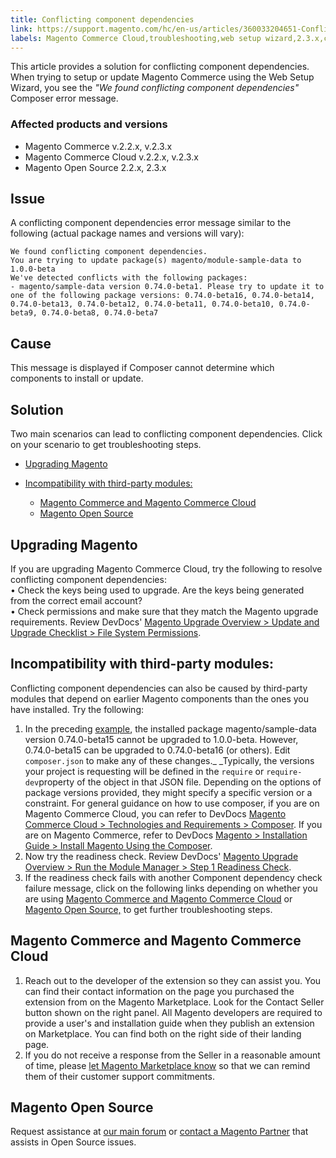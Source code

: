 ```yaml
---
title: Conflicting component dependencies 
link: https://support.magento.com/hc/en-us/articles/360033204651-Conflicting-component-dependencies-
labels: Magento Commerce Cloud,troubleshooting,web setup wizard,2.3.x,conflicting component dependencies,2.2.x
---
```


This article provides a solution for conflicting component dependencies. When trying to setup or update Magento Commerce using the Web Setup Wizard, you see the _"We found conflicting component dependencies"_ Composer error message. 

### Affected products and versions

* Magento Commerce v.2.2.x, v.2.3.x
* Magento Commerce Cloud v.2.2.x, v.2.3.x
* Magento Open Source 2.2.x, 2.3.x

## Issue

A conflicting component dependencies error message similar to the following (actual package names and versions will vary): 

<pre><code class="language-terminal">We found conflicting component dependencies.
You are trying to update package(s) magento/module-sample-data to 1.0.0-beta
We've detected conflicts with the following packages:
- magento/sample-data version 0.74.0-beta1. Please try to update it to one of the following package versions: 0.74.0-beta16, 0.74.0-beta14, 0.74.0-beta13, 0.74.0-beta12, 0.74.0-beta11, 0.74.0-beta10, 0.74.0-beta9, 0.74.0-beta8, 0.74.0-beta7</code></pre>

## Cause

This message is displayed if Composer cannot determine which components to install or update.

## Solution

Two main scenarios can lead to conflicting component dependencies. Click on your scenario to get troubleshooting steps.

* [Upgrading Magento](https://support.magento.com/hc/en-us/articles/360044010932#upgrading_magento)
* [Incompatibility with third-party modules:](https://support.magento.com/hc/en-us/articles/360044010932#incompatibility_third_party_modules)
    
    * [Magento Commerce and Magento Commerce Cloud](https://support.magento.com/hc/en-us/articles/360044010932#magento_commerce_magento_commerce_cloud)
    * [Magento Open Source](https://support.magento.com/hc/en-us/articles/360044010932#opensource)
    
    
    

## Upgrading Magento

If you are upgrading Magento Commerce Cloud, try the following to resolve conflicting component dependencies:  
 • Check the keys being used to upgrade. Are the keys being generated from the correct email account?  
 • Check permissions and make sure that they match the Magento upgrade requirements. Review DevDocs' [Magento Upgrade Overview > Update and Upgrade Checklist > File System Permissions](https://devdocs.magento.com/guides/v2.3/comp-mgr/prereq/prereq_compman-checklist.html#perms).

## Incompatibility with third-party modules:

Conflicting component dependencies can also be caused by third-party modules that depend on earlier Magento components than the ones you have installed. Try the following:

1. In the preceding [example](https://support.magento.com/hc/en-us/articles/360044010932#example), the installed package magento/sample-data version 0.74.0-beta15 cannot be upgraded to 1.0.0-beta. However, 0.74.0-beta15 can be upgraded to 0.74.0-beta16 (or others). Edit `` composer.json `` to make any of these changes._ _Typically, the versions your project is requesting will be defined in the `` require `` or `` require-dev ``property of the object in that JSON file. Depending on the options of package versions provided, they might specify a specific version or a constraint. For general guidance on how to use composer, if you are on Magento Commerce Cloud, you can refer to DevDocs [Magento Commerce Cloud > Technologies and Requirements > Composer](https://devdocs.magento.com/cloud/reference/cloud-composer.html#files). If you are on Magento Commerce, refer to DevDocs [Magento > Installation Guide > Install Magento Using the Composer](https://devdocs.magento.com/guides/v2.4/install-gde/composer.html).
1. Now try the readiness check. Review DevDocs' [Magento Upgrade Overview > Run the Module Manager > Step 1 Readiness Check](https://devdocs.magento.com/guides/v2.3/comp-mgr/module-man/compman-readiness.html).
1. If the readiness check fails with another Component dependency check failure message, click on the following links depending on whether you are using [Magento Commerce and Magento Commerce Cloud](https://support.magento.com/hc/en-us/articles/360044010932#magento_commerce_magento_commerce_cloud) or [Magento Open Source,](https://support.magento.com/hc/en-us/articles/360044010932#opensource) to get further troubleshooting steps.

## Magento Commerce and Magento Commerce Cloud

1. Reach out to the developer of the extension so they can assist you. You can find their contact information on the page you purchased the extension from on the Magento Marketplace. Look for the Contact Seller button shown on the right panel. All Magento developers are required to provide a user's and installation guide when they publish an extension on Marketplace. You can find both on the right side of their landing page.  
 1. If you do not receive a response from the Seller in a reasonable amount of time, please [let Magento Marketplace know](https://marketplacesupport.magento.com/) so that we can remind them of their customer support commitments.

## Magento Open Source

Request assistance at [our main forum](https://community.magento.com/) or [contact a Magento Partner](https://magento.com/find-a-partner) that assists in Open Source issues.